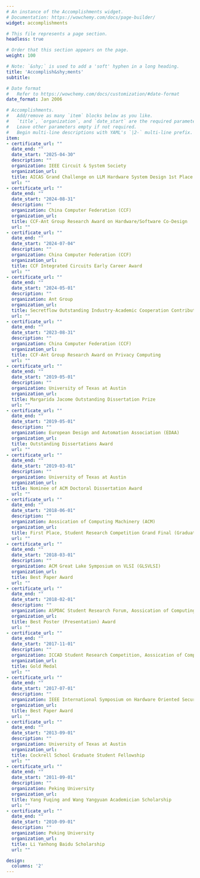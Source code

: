 ```yaml
---
# An instance of the Accomplishments widget.
# Documentation: https://wowchemy.com/docs/page-builder/
widget: accomplishments

# This file represents a page section.
headless: true

# Order that this section appears on the page.
weight: 100

# Note: `&shy;` is used to add a 'soft' hyphen in a long heading.
title: 'Accomplish&shy;ments'
subtitle:

# Date format
#   Refer to https://wowchemy.com/docs/customization/#date-format
date_format: Jan 2006

# Accomplishments.
#   Add/remove as many `item` blocks below as you like.
#   `title`, `organization`, and `date_start` are the required parameters.
#   Leave other parameters empty if not required.
#   Begin multi-line descriptions with YAML's `|2-` multi-line prefix.
item:
- certificate_url: ""
  date_end: ""
  date_start: "2025-04-30"
  description: ""
  organization: IEEE Circuit & System Society
  organization_url: 
  title: AICAS Grand Challenge on LLM Hardware System Design 1st Place
  url: ""
- certificate_url: ""
  date_end: ""
  date_start: "2024-08-31"
  description: ""
  organization: China Computer Federation (CCF)
  organization_url: 
  title: CCF-Ant Group Research Award on Hardware/Software Co-Design
  url: ""
- certificate_url: ""
  date_end: ""
  date_start: "2024-07-04"
  description: ""
  organization: China Computer Federation (CCF)
  organization_url: 
  title: CCF Integrated Circuits Early Career Award
  url: ""
- certificate_url: ""
  date_end: ""
  date_start: "2024-05-01"
  description: ""
  organization: Ant Group
  organization_url: 
  title: Secretflow Outstanding Industry-Academic Cooperation Contribution Award 
  url: ""
- certificate_url: ""
  date_end: ""
  date_start: "2023-08-31"
  description: ""
  organization: China Computer Federation (CCF)
  organization_url: 
  title: CCF-Ant Group Research Award on Privacy Computing
  url: ""
- certificate_url: ""
  date_end: ""
  date_start: "2019-05-01"
  description: ""
  organization: University of Texas at Austin
  organization_url: 
  title: Margarida Jacome Outstanding Dissertation Prize
  url: ""
- certificate_url: ""
  date_end: ""
  date_start: "2019-05-01"
  description: ""
  organization: European Design and Automation Association (EDAA)
  organization_url: 
  title: Outstanding Dissertations Award
  url: ""
- certificate_url: ""
  date_end: ""
  date_start: "2019-03-01"
  description: ""
  organization: University of Texas at Austin
  organization_url: 
  title: Nominee of ACM Doctoral Dissertation Award
  url: ""
- certificate_url: ""
  date_end: ""
  date_start: "2018-06-01"
  description: ""
  organization: Aossication of Computing Machinery (ACM)
  organization_url: 
  title: First Place, Student Research Competition Grand Final (Graduate Category)
  url: ""
- certificate_url: ""
  date_end: ""
  date_start: "2018-03-01"
  description: ""
  organization: ACM Great Lake Symposium on VLSI (GLSVLSI)
  organization_url: 
  title: Best Paper Award
  url: ""
- certificate_url: ""
  date_end: ""
  date_start: "2018-02-01"
  description: ""
  organization: ASPDAC Student Research Forum, Aossication of Computing Machinery (ACM) SIGDA
  organization_url: 
  title: Best Poster (Presentation) Award
  url: ""
- certificate_url: ""
  date_end: ""
  date_start: "2017-11-01"
  description: ""
  organization: ICCAD Student Research Competition, Aossication of Computing Machinery (ACM) SIGDA
  organization_url: 
  title: Gold Medal
  url: ""
- certificate_url: ""
  date_end: ""
  date_start: "2017-07-01"
  description: ""
  organization: IEEE International Symposium on Hardware Oriented Security and Trust (HOST)
  organization_url: 
  title: Best Paper Award
  url: ""
- certificate_url: ""
  date_end: ""
  date_start: "2013-09-01"
  description: ""
  organization: University of Texas at Austin
  organization_url: 
  title: Cockrell School Graduate Student Fellowship
  url: ""
- certificate_url: ""
  date_end: ""
  date_start: "2011-09-01"
  description: ""
  organization: Peking University
  organization_url: 
  title: Yang Fuqing and Wang Yangyuan Academician Scholarship
  url: ""
- certificate_url: ""
  date_end: ""
  date_start: "2010-09-01"
  description: ""
  organization: Peking University
  organization_url: 
  title: Li Yanhong Baidu Scholarship
  url: ""

design:
  columns: '2' 
---
```

